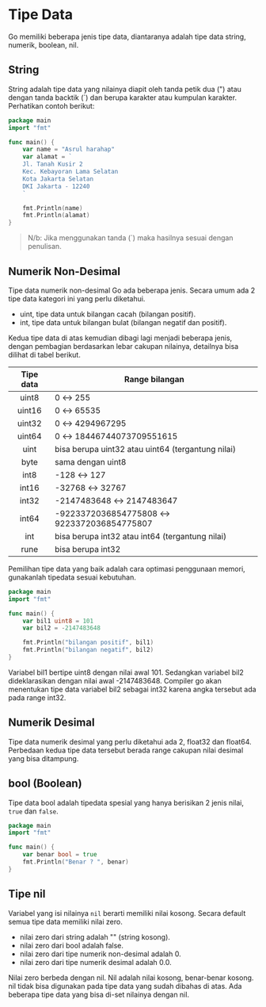 # Tipe Data

Go memiliki beberapa jenis tipe data, diantaranya adalah tipe data string, numerik, boolean, nil.

## String
String adalah tipe data yang nilainya diapit oleh tanda petik dua (") atau dengan tanda backtik (`) dan berupa karakter atau kumpulan karakter. Perhatikan contoh berikut:

```go
package main
import "fmt"

func main() {
    var name = "Asrul harahap"
    var alamat = `
    Jl. Tanah Kusir 2
    Kec. Kebayoran Lama Selatan
    Kota Jakarta Selatan
    DKI Jakarta - 12240
    `

    fmt.Println(name)
    fmt.Println(alamat)
}
```
> N/b: Jika menggunakan tanda (`) maka hasilnya sesuai dengan penulisan.

## Numerik Non-Desimal
Tipe data numerik non-desimal Go ada beberapa jenis. Secara umum ada 2 tipe data kategori ini yang perlu diketahui.

- uint, tipe data untuk bilangan cacah (bilangan positif).
- int, tipe data untuk bilangan bulat (bilangan negatif dan positif).

Kedua tipe data di atas kemudian dibagi lagi menjadi beberapa jenis, dengan pembagian berdasarkan lebar cakupan nilainya, detailnya bisa dilihat di tabel berikut.

Tipe data | Range bilangan
:---------:|------------
uint8 |0 ↔ 255
uint16 | 0 ↔ 65535
uint32 | 0 ↔ 4294967295
uint64 | 0 ↔ 18446744073709551615
uint | bisa berupa uint32 atau uint64 (tergantung nilai)
byte | sama dengan uint8
int8 | -128 ↔ 127
int16 | -32768 ↔ 32767
int32 | -2147483648 ↔ 2147483647
int64 | -9223372036854775808 ↔ 9223372036854775807
int | bisa berupa int32 atau int64 (tergantung nilai)
rune | bisa berupa int32

Pemilihan tipe data yang baik adalah cara optimasi penggunaan memori, gunakanlah tipedata sesuai kebutuhan.

```go
package main
import "fmt"

func main() {
	var bil1 uint8 = 101
	var bil2 = -2147483648

	fmt.Println("bilangan positif", bil1)
	fmt.Println("bilangan negatif", bil2)
}
```

Variabel bil1 bertipe uint8 dengan nilai awal 101. Sedangkan variabel bil2 dideklarasikan dengan nilai awal -2147483648. Compiler go akan menentukan tipe data variabel bil2  sebagai int32 karena angka tersebut ada pada range int32.

## Numerik Desimal
Tipe data numerik desimal yang perlu diketahui ada 2, float32 dan float64. Perbedaan kedua tipe data tersebut berada range cakupan nilai desimal yang bisa ditampung. 

## bool (Boolean)
Tipe data bool adalah tipedata spesial yang hanya berisikan 2 jenis nilai, `true` dan `false`. 

```go
package main
import "fmt"

func main() {
    var benar bool = true
    fmt.Println("Benar ? ", benar)
}
```

## Tipe nil
Variabel yang isi nilainya `nil` berarti memiliki nilai kosong. Secara default semua tipe data memiliki nilai zero.

- nilai zero dari string adalah "" (string kosong).
- nilai zero dari bool adalah false.
- nilai zero dari tipe numerik non-desimal adalah 0.
- nilai zero dari tipe numerik desimal adalah 0.0.

Nilai zero berbeda dengan nil. Nil adalah nilai kosong, benar-benar kosong. nil tidak bisa digunakan pada tipe data yang sudah dibahas di atas. Ada beberapa tipe data yang bisa di-set nilainya dengan nil.